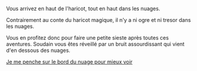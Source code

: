 Vous arrivez en haut de l'haricot, tout en haut dans les nuages.

Contrairement au conte du haricot magique, il n'y a ni ogre et ni tresor dans les nuages.

Vous en profitez donc pour faire une petite sieste après toutes ces aventures.
Soudain vous êtes réveillé par un bruit assourdissant qui vient d'en dessous des nuages.

[Je me penche sur le bord du nuage pour mieux voir](pencher-bord-nuage/avion.md)
